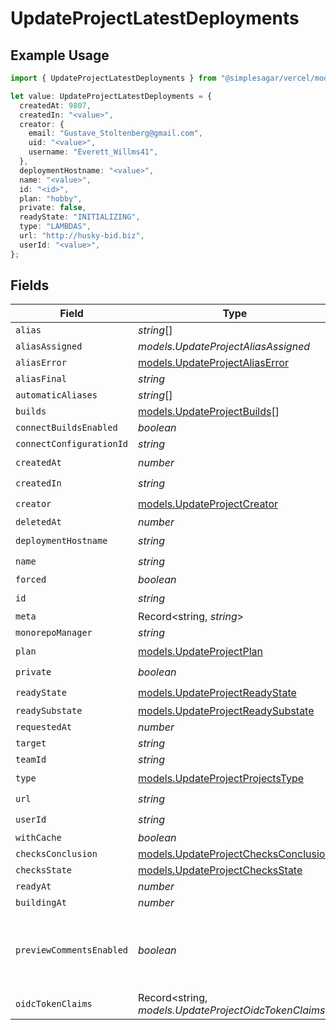# UpdateProjectLatestDeployments

## Example Usage

```typescript
import { UpdateProjectLatestDeployments } from "@simplesagar/vercel/models/updateprojectop.js";

let value: UpdateProjectLatestDeployments = {
  createdAt: 9807,
  createdIn: "<value>",
  creator: {
    email: "Gustave_Stoltenberg@gmail.com",
    uid: "<value>",
    username: "Everett_Willms41",
  },
  deploymentHostname: "<value>",
  name: "<value>",
  id: "<id>",
  plan: "hobby",
  private: false,
  readyState: "INITIALIZING",
  type: "LAMBDAS",
  url: "http://husky-bid.biz",
  userId: "<value>",
};
```

## Fields

| Field                                                                              | Type                                                                               | Required                                                                           | Description                                                                        | Example                                                                            |
| ---------------------------------------------------------------------------------- | ---------------------------------------------------------------------------------- | ---------------------------------------------------------------------------------- | ---------------------------------------------------------------------------------- | ---------------------------------------------------------------------------------- |
| `alias`                                                                            | *string*[]                                                                         | :heavy_minus_sign:                                                                 | N/A                                                                                |                                                                                    |
| `aliasAssigned`                                                                    | *models.UpdateProjectAliasAssigned*                                                | :heavy_minus_sign:                                                                 | N/A                                                                                |                                                                                    |
| `aliasError`                                                                       | [models.UpdateProjectAliasError](../models/updateprojectaliaserror.md)             | :heavy_minus_sign:                                                                 | N/A                                                                                |                                                                                    |
| `aliasFinal`                                                                       | *string*                                                                           | :heavy_minus_sign:                                                                 | N/A                                                                                |                                                                                    |
| `automaticAliases`                                                                 | *string*[]                                                                         | :heavy_minus_sign:                                                                 | N/A                                                                                |                                                                                    |
| `builds`                                                                           | [models.UpdateProjectBuilds](../models/updateprojectbuilds.md)[]                   | :heavy_minus_sign:                                                                 | N/A                                                                                |                                                                                    |
| `connectBuildsEnabled`                                                             | *boolean*                                                                          | :heavy_minus_sign:                                                                 | N/A                                                                                |                                                                                    |
| `connectConfigurationId`                                                           | *string*                                                                           | :heavy_minus_sign:                                                                 | N/A                                                                                |                                                                                    |
| `createdAt`                                                                        | *number*                                                                           | :heavy_check_mark:                                                                 | N/A                                                                                |                                                                                    |
| `createdIn`                                                                        | *string*                                                                           | :heavy_check_mark:                                                                 | N/A                                                                                |                                                                                    |
| `creator`                                                                          | [models.UpdateProjectCreator](../models/updateprojectcreator.md)                   | :heavy_check_mark:                                                                 | N/A                                                                                |                                                                                    |
| `deletedAt`                                                                        | *number*                                                                           | :heavy_minus_sign:                                                                 | N/A                                                                                |                                                                                    |
| `deploymentHostname`                                                               | *string*                                                                           | :heavy_check_mark:                                                                 | N/A                                                                                |                                                                                    |
| `name`                                                                             | *string*                                                                           | :heavy_check_mark:                                                                 | N/A                                                                                |                                                                                    |
| `forced`                                                                           | *boolean*                                                                          | :heavy_minus_sign:                                                                 | N/A                                                                                |                                                                                    |
| `id`                                                                               | *string*                                                                           | :heavy_check_mark:                                                                 | N/A                                                                                |                                                                                    |
| `meta`                                                                             | Record<string, *string*>                                                           | :heavy_minus_sign:                                                                 | N/A                                                                                |                                                                                    |
| `monorepoManager`                                                                  | *string*                                                                           | :heavy_minus_sign:                                                                 | N/A                                                                                |                                                                                    |
| `plan`                                                                             | [models.UpdateProjectPlan](../models/updateprojectplan.md)                         | :heavy_check_mark:                                                                 | N/A                                                                                |                                                                                    |
| `private`                                                                          | *boolean*                                                                          | :heavy_check_mark:                                                                 | N/A                                                                                |                                                                                    |
| `readyState`                                                                       | [models.UpdateProjectReadyState](../models/updateprojectreadystate.md)             | :heavy_check_mark:                                                                 | N/A                                                                                |                                                                                    |
| `readySubstate`                                                                    | [models.UpdateProjectReadySubstate](../models/updateprojectreadysubstate.md)       | :heavy_minus_sign:                                                                 | N/A                                                                                |                                                                                    |
| `requestedAt`                                                                      | *number*                                                                           | :heavy_minus_sign:                                                                 | N/A                                                                                |                                                                                    |
| `target`                                                                           | *string*                                                                           | :heavy_minus_sign:                                                                 | N/A                                                                                |                                                                                    |
| `teamId`                                                                           | *string*                                                                           | :heavy_minus_sign:                                                                 | N/A                                                                                |                                                                                    |
| `type`                                                                             | [models.UpdateProjectProjectsType](../models/updateprojectprojectstype.md)         | :heavy_check_mark:                                                                 | N/A                                                                                |                                                                                    |
| `url`                                                                              | *string*                                                                           | :heavy_check_mark:                                                                 | N/A                                                                                |                                                                                    |
| `userId`                                                                           | *string*                                                                           | :heavy_check_mark:                                                                 | N/A                                                                                |                                                                                    |
| `withCache`                                                                        | *boolean*                                                                          | :heavy_minus_sign:                                                                 | N/A                                                                                |                                                                                    |
| `checksConclusion`                                                                 | [models.UpdateProjectChecksConclusion](../models/updateprojectchecksconclusion.md) | :heavy_minus_sign:                                                                 | N/A                                                                                |                                                                                    |
| `checksState`                                                                      | [models.UpdateProjectChecksState](../models/updateprojectchecksstate.md)           | :heavy_minus_sign:                                                                 | N/A                                                                                |                                                                                    |
| `readyAt`                                                                          | *number*                                                                           | :heavy_minus_sign:                                                                 | N/A                                                                                |                                                                                    |
| `buildingAt`                                                                       | *number*                                                                           | :heavy_minus_sign:                                                                 | N/A                                                                                |                                                                                    |
| `previewCommentsEnabled`                                                           | *boolean*                                                                          | :heavy_minus_sign:                                                                 | Whether or not preview comments are enabled for the deployment                     | false                                                                              |
| `oidcTokenClaims`                                                                  | Record<string, *models.UpdateProjectOidcTokenClaims*>                              | :heavy_minus_sign:                                                                 | N/A                                                                                |                                                                                    |